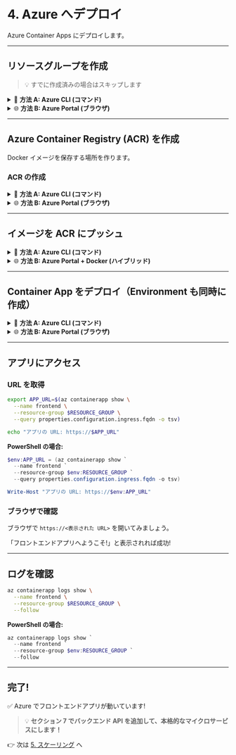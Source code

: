 # 4. Azure へデプロイ

Azure Container Apps にデプロイします。

---

## リソースグループを作成
> 💡 すでに作成済みの場合はスキップします

<details>
<summary>📘 <b>方法 A: Azure CLI (コマンド)</b></summary>

```bash
az group create \
  --name $RESOURCE_GROUP \
  --location $LOCATION
```

**PowerShell の場合:**
```powershell
az group create `
  --name $env:RESOURCE_GROUP `
  --location $env:LOCATION
```

</details>

<details>
<summary>🌐 <b>方法 B: Azure Portal (ブラウザ)</b></summary>

1. [Azure Portal](https://portal.azure.com/) を開く
2. 検索バーで「リソース グループ」を検索
3. 「+ 作成」をクリック
4. 以下を入力:
   - **サブスクリプション**: 使用するサブスクリプション
   - **リソース グループ**: セクション 1 で設定した名前
   - **リージョン**: `Japan East`
5. 「確認および作成」→「作成」

</details>

---

## Azure Container Registry (ACR) を作成

Docker イメージを保存する場所を作ります。

### ACR の作成

<details>
<summary>📘 <b>方法 A: Azure CLI (コマンド)</b></summary>

1. ACR の名前を環境変数に設定
```bash
# ACR 名 (グローバルで一意な名前が必要)
export ACR_NAME="acr$(date +%s)"
```

**PowerShell の場合:**
```powershell
$env:ACR_NAME = "acr$((Get-Date).Ticks)"
```

> 💡 `$(date +%s)` や `$((Get-Date).Ticks)` で現在時刻を使い、世界中で一意な名前を自動生成しています。

2. ACR を作成
```bash
# ACR を作成
az acr create \
  --name $ACR_NAME \
  --resource-group $RESOURCE_GROUP \
  --sku Basic \
  --admin-enabled true
```

**PowerShell の場合:**
```powershell
# 一意な名前を生成
$env:ACR_NAME = "acr$((Get-Date).Ticks)"

# ACR を作成
az acr create `
  --name $env:ACR_NAME `
  --resource-group $env:RESOURCE_GROUP `
  --sku Basic `
  --admin-enabled true
```

3. ACR にログイン

```bash
az acr login --name $ACR_NAME
```

**PowerShell の場合:**
```powershell
az acr login --name $env:ACR_NAME
```

</details>

<details>
<summary>🌐 <b>方法 B: Azure Portal (ブラウザ)</b></summary>

1. [Azure Portal](https://portal.azure.com/) で「リソースの作成」
2. 「コンテナー レジストリ」を検索して選択
3. 「作成」をクリック
4. 以下を入力:
   - **リソース グループ**: セクション 1 で設定した名前
   - **レジストリ名**: 一意の名前 (例: `acrworkshop12345`)
   - **場所**: `Japan East`
   - **SKU**: `Basic`
5. 「確認および作成」→「作成」
6. 作成後、ACR を開く
7. 左メニュー「アクセス キー」→「管理者ユーザー」を有効化

**ポータルで作成した場合の環境変数設定:**

```bash
# ポータルで入力したレジストリ名を設定
export ACR_NAME="acrworkshop12345"  # あなたが入力した名前に置き換え
```

**PowerShell の場合:**
```powershell
$env:ACR_NAME = "acrworkshop12345"  # あなたが入力した名前に置き換え
```

</details>

---

## イメージを ACR にプッシュ

<details>
<summary>📘 <b>方法 A: Azure CLI (コマンド)</b></summary>

### イメージにタグ付け

```bash
# タグ付け (frontend アプリ)
docker tag frontend:v1 $ACR_NAME.azurecr.io/frontend:v1
```

**PowerShell の場合:**
```powershell
docker tag frontend:v1 "$env:ACR_NAME.azurecr.io/frontend:v1"
```

### プッシュ

```bash
docker push $ACR_NAME.azurecr.io/frontend:v1
```

**PowerShell の場合:**
```powershell
docker push "$env:ACR_NAME.azurecr.io/frontend:v1"
```

</details>

<details>
<summary>🌐 <b>方法 B: Azure Portal + Docker (ハイブリッド)</b></summary>

1. Azure Portal で ACR を開く
2. 「アクセス キー」から以下をコピー:
   - **ログイン サーバー** (例: `acrworkshop12345.azurecr.io`)
   - **ユーザー名**
   - **パスワード**

3. ローカルターミナルで:

```bash
# ACR にログイン (パスワード入力を求められます)
docker login <ログインサーバー> -u <ユーザー名>

# タグ付け (frontend アプリ)
docker tag frontend:v1 <ログインサーバー>/frontend:v1

# プッシュ
docker push <ログインサーバー>/frontend:v1
```

4. Portal の ACR → 「リポジトリ」で `frontend` が表示されることを確認

</details>

---

## Container App をデプロイ（Environment も同時に作成）

<details>
<summary>📘 <b>方法 A: Azure CLI (コマンド)</b></summary>

### 環境変数の設定

Container Apps Environment の名前を環境変数に設定します。

> 💡 **重要**: 環境名は、同じリージョン内で一意である必要があります。複数人で同時にワークショップを実施する場合は、名前が重複しないように工夫してください。

```bash
# Container Apps 環境名（あなたの名前や番号を含めて一意にする）
export ACA_ENV="managedenv-<yourname>"
```

**PowerShell の場合:**
```powershell
# Container Apps 環境名（あなたの名前や番号を含めて一意にする）
$env:ACA_ENV = "managedenv-<yourname>"
```

> 💡 `<yourname>` を、あなたの名前やニックネーム、番号などに置き換えてください。例: `managedenv-tanaka`

### Container Apps Environment を作成

```bash
az containerapp env create \
  --name $ACA_ENV \
  --resource-group $RESOURCE_GROUP \
  --location $LOCATION
```

**PowerShell の場合:**
```powershell
az containerapp env create `
  --name $env:ACA_ENV `
  --resource-group $env:RESOURCE_GROUP `
  --location $env:LOCATION
```

3〜5分かかります。

### ACR の認証情報を取得

```bash
export ACR_USERNAME=$(az acr credential show --name $ACR_NAME --query username -o tsv)
export ACR_PASSWORD=$(az acr credential show --name $ACR_NAME --query passwords[0].value -o tsv)
```

**PowerShell の場合:**
```powershell
$env:ACR_USERNAME = (az acr credential show --name $env:ACR_NAME --query username -o tsv)
$env:ACR_PASSWORD = (az acr credential show --name $env:ACR_NAME --query "passwords[0].value" -o tsv)
```

### フロントエンドアプリをデプロイ

```bash
az containerapp create \
  --name frontend \
  --resource-group $RESOURCE_GROUP \
  --environment $ACA_ENV \
  --image $ACR_NAME.azurecr.io/frontend:v1 \
  --target-port 8080 \
  --ingress external \
  --registry-server $ACR_NAME.azurecr.io \
  --registry-username $ACR_USERNAME \
  --registry-password $ACR_PASSWORD \
  --cpu 0.5 \
  --memory 1.0Gi \
  --min-replicas 1 \
  --max-replicas 3
```

**PowerShell の場合:**
```powershell
az containerapp create `
  --name frontend `
  --resource-group $env:RESOURCE_GROUP `
  --environment $env:ACA_ENV `
  --image "$env:ACR_NAME.azurecr.io/frontend:v1" `
  --target-port 8080 `
  --ingress external `
  --registry-server "$env:ACR_NAME.azurecr.io" `
  --registry-username $env:ACR_USERNAME `
  --registry-password $env:ACR_PASSWORD `
  --cpu 0.5 `
  --memory 1.0Gi `
  --min-replicas 1 `
  --max-replicas 3
```

</details>

<details>
<summary>🌐 <b>方法 B: Azure Portal (ブラウザ)</b></summary>

### Container App を作成（Environment も自動作成される）

1. [Azure Portal](https://portal.azure.com/) で「リソースの作成」
2. 「Container Apps」を検索して選択
3. 「作成」をクリック
4. 基本設定:
   - **リソース グループ**: セクション 1 で設定した名前
   - **コンテナー アプリ名**: `frontend`
   - **リージョン**: `Japan East`
5. **Container Apps Environment**:
   - 「新規作成」を選択
   - **環境名**: Azure が自動生成する名前をそのまま使用（例: `managedEnvironment-xxxxx`）
   - 「作成」をクリック

6. 「コンテナー」タブ:
   - **イメージのソース**: `Azure Container Registry`
   - **レジストリ**: 作成した ACR を選択
   - **イメージ**: `frontend`
   - **イメージ タグ**: `v1`
   - ✅ 「管理者の資格情報を使用する」にチェック

7. 「イングレス」タブ:
   - ✅ 「イングレスを有効にする」にチェック
   - **イングレス トラフィック**: `任意の場所からのトラフィックを受け入れる`
   - **ターゲット ポート**: `8080`

8. 「スケール」タブ:
   - **最小レプリカ数**: `1`
   - **最大レプリカ数**: `3`

9. 「確認および作成」→「作成」

### 作成された Environment 名を環境変数に設定

Container App の作成が完了したら、自動生成された Environment 名を確認して環境変数に設定します。

1. Azure Portal でセクション 1 で作成したリソースグループを開く
2. 種類が「Container Apps Environment」のリソースを探す
3. その名前（例: `managedEnvironment-xxxxx`）をメモ

**環境変数に設定:**

```bash
# 確認した環境名を設定
export ACA_ENV="managedEnvironment-xxxxx"  # あなたの環境名に置き換え
```

**PowerShell の場合:**
```powershell
$env:ACA_ENV = "managedEnvironment-xxxxx"  # あなたの環境名に置き換え
```

</details>

---

## アプリにアクセス

### URL を取得

```bash
export APP_URL=$(az containerapp show \
  --name frontend \
  --resource-group $RESOURCE_GROUP \
  --query properties.configuration.ingress.fqdn -o tsv)

echo "アプリの URL: https://$APP_URL"
```

**PowerShell の場合:**
```powershell
$env:APP_URL = (az containerapp show `
  --name frontend `
  --resource-group $env:RESOURCE_GROUP `
  --query properties.configuration.ingress.fqdn -o tsv)

Write-Host "アプリの URL: https://$env:APP_URL"
```

### ブラウザで確認

ブラウザで `https://<表示された URL>` を開いてみましょう。

「フロントエンドアプリへようこそ!」と表示されれば成功!

---

## ログを確認

```bash
az containerapp logs show \
  --name frontend \
  --resource-group $RESOURCE_GROUP \
  --follow
```

**PowerShell の場合:**
```powershell
az containerapp logs show `
  --name frontend `
  --resource-group $env:RESOURCE_GROUP `
  --follow
```

---

## 完了!

✅ Azure でフロントエンドアプリが動いています!

> 💡 **セクション 7 でバックエンド API を追加して、本格的なマイクロサービスにします！**

👉 次は [5. スケーリング](./05-scaling.md) へ
